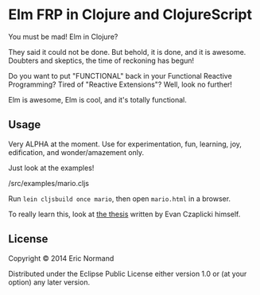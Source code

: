 # Elm FRP in Clojure and ClojureScript

You must be mad! Elm in Clojure?

They said it could not be done. But behold, it is done, and it is
awesome. Doubters and skeptics, the time of reckoning has begun!

Do you want to put "FUNCTIONAL" back in your Functional Reactive
Programming? Tired of "Reactive Extensions"? Well, look no further!

Elm is awesome, Elm is cool, and it's totally functional.

## Usage

Very ALPHA at the moment. Use for experimentation, fun, learning, joy,
edification, and wonder/amazement only.

Just look at the examples!

/src/examples/mario.cljs

Run `lein cljsbuild once mario`, then open `mario.html` in a browser.

To really learn this, look at [the thesis][thesis] written by Evan
Czaplicki himself.

[thesis]: https://www.seas.harvard.edu/sites/default/files/files/archived/Czaplicki.pdf

## License

Copyright © 2014 Eric Normand

Distributed under the Eclipse Public License either version 1.0 or (at
your option) any later version.
